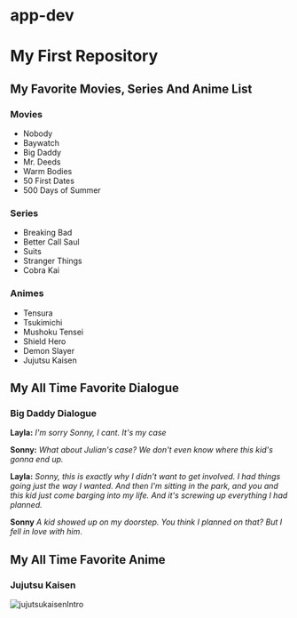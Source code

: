 # app-dev
# My First Repository
## My Favorite Movies, Series And Anime List
### Movies
- Nobody
- Baywatch
- Big Daddy
- Mr. Deeds
- Warm Bodies
- 50 First Dates
- 500 Days of Summer

### Series
- Breaking Bad
- Better Call Saul
- Suits
- Stranger Things
- Cobra Kai

### Animes
- Tensura
- Tsukimichi
- Mushoku Tensei
- Shield Hero
- Demon Slayer
- Jujutsu Kaisen

## My All Time Favorite Dialogue
### Big Daddy Dialogue
**Layla:** 
*I'm sorry Sonny, I cant. It's my case*

**Sonny:**
*What about Julian's case? We don't even know where this kid's gonna end up.*

**Layla:**
*Sonny, this is exactly why I didn't want to get involved. I had things going just the way I wanted. And then I'm sitting in the park, and you and this kid just come barging into my life. And it's screwing up everything I had planned.*

**Sonny**
*A kid showed up on my doorstep. You think I planned on that? But I fell in love with him*.

## My All Time Favorite Anime
### Jujutsu Kaisen
![jujutsukaisenIntro](https://github.com/2ndwick/app-dev/assets/169523145/36a9a4b0-3868-43b2-8544-f5f85136c2f8)

